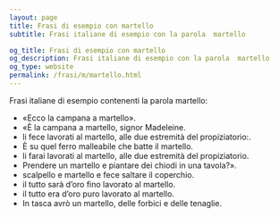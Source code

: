 ```yaml
---
layout: page
title: Frasi di esempio con martello 
subtitle: Frasi italiane di esempio con la parola  martello

og_title: Frasi di esempio con martello 
og_description: Frasi italiane di esempio con la parola  martello
og_type: website
permalink: /frasi/m/martello.html
---
```


Frasi italiane di esempio contenenti la parola martello:


- «Ecco la campana a martello».
- «È la campana a martello, signor Madeleine.
- li fece lavorati al martello, alle due estremità del propiziatorio:.
- È su quel ferro malleabile che batte il martello.
- li farai lavorati al martello, alle due estremità del propiziatorio.
- Prendere un martello e piantare dei chiodi in una tavola?».
- scalpello e martello e fece saltare il coperchio.
- il tutto sarà d’oro fino lavorato al martello.
- il tutto era d’oro puro lavorato al martello.
- In tasca avrò un martello, delle forbici e delle tenaglie.

